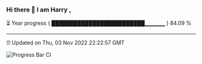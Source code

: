 ### Hi there 👋 I am Harry , 

⏳ Year progress { █████████████████████████▁▁▁▁▁ } 84.09 %

---

⏰ Updated on Thu, 03 Nov 2022 22:22:57 GMT

![Progress Bar CI](https://github.com/duykhang68/duykhang68/workflows/Progress%20Bar%20CI/badge.svg)
